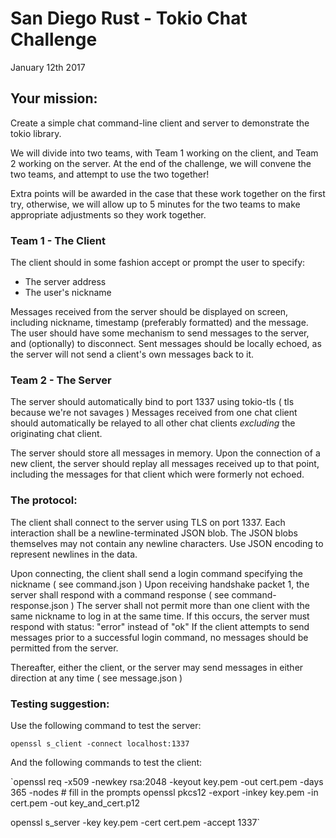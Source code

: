 # San Diego Rust - Tokio Chat Challenge
January 12th 2017

## Your mission:
Create a simple chat command-line client and server to demonstrate the tokio library.

We will divide into two teams, with Team 1 working on the client, and Team 2 working on the server.
At the end of the challenge, we will convene the two teams, and attempt to use the two together!

Extra points will be awarded in the case that these work together on the first try, otherwise, we will allow up to 5 minutes for the two teams to make appropriate adjustments so they work together.

### Team 1 - The Client

The client should in some fashion accept or prompt the user to specify:
* The server address
* The user's nickname

Messages received from the server should be displayed on screen, including nickname, timestamp (preferably formatted) and the message.
The user should have some mechanism to send messages to the server, and (optionally) to disconnect. Sent messages should be locally echoed, as the server will not send a client's own messages back to it.

### Team 2 - The Server

The server should automatically bind to port 1337 using tokio-tls ( tls because we're not savages )
Messages received from one chat client should automatically be relayed to all other chat clients *excluding* the originating chat client.

The server should store all messages in memory.
Upon the connection of a new client, the server should replay all messages received up to that point, including the messages for that client which were formerly not echoed.

### The protocol:

The client shall connect to the server using TLS on port 1337.
Each interaction shall be a newline-terminated JSON blob. The JSON blobs themselves may not contain any newline characters. Use JSON encoding to represent newlines in the data.

Upon connecting, the client shall send a login command specifying the nickname ( see command.json )
Upon receiving handshake packet 1, the server shall respond with a command response ( see command-response.json )
The server shall not permit more than one client with the same nickname to log in at the same time. If this occurs, the server must respond with status: "error" instead of "ok"
If the client attempts to send messages prior to a successful login command, no messages should be permitted from the server.

Thereafter, either the client, or the server may send messages in either direction at any time ( see message.json )

### Testing suggestion:
Use the following command to test the server:

`openssl s_client -connect localhost:1337`

And the following commands to test the client:

`openssl req -x509 -newkey rsa:2048 -keyout key.pem -out cert.pem -days 365 -nodes # fill in the prompts
openssl pkcs12 -export -inkey key.pem -in cert.pem -out key_and_cert.p12

openssl s_server -key key.pem -cert cert.pem -accept 1337`



